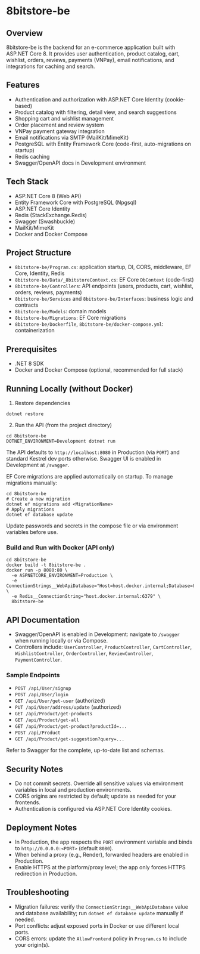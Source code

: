 # 8bitstore-be

## Overview
8bitstore-be is the backend for an e-commerce application built with ASP.NET Core 8. It provides user authentication, product catalog, cart, wishlist, orders, reviews, payments (VNPay), email notifications, and integrations for caching and search.

## Features
- Authentication and authorization with ASP.NET Core Identity (cookie-based)
- Product catalog with filtering, detail view, and search suggestions
- Shopping cart and wishlist management
- Order placement and review system
- VNPay payment gateway integration
- Email notifications via SMTP (MailKit/MimeKit)
- PostgreSQL with Entity Framework Core (code-first, auto-migrations on startup)
- Redis caching
- Swagger/OpenAPI docs in Development environment

## Tech Stack
- ASP.NET Core 8 (Web API)
- Entity Framework Core with PostgreSQL (Npgsql)
- ASP.NET Core Identity
- Redis (StackExchange.Redis)
- Swagger (Swashbuckle)
- MailKit/MimeKit
- Docker and Docker Compose

## Project Structure
- `8bitstore-be/Program.cs`: application startup, DI, CORS, middleware, EF Core, Identity, Redis
- `8bitstore-be/Data/_8bitstoreContext.cs`: EF Core `DbContext` (code-first)
- `8bitstore-be/Controllers`: API endpoints (users, products, cart, wishlist, orders, reviews, payments)
- `8bitstore-be/Services` and `8bitstore-be/Interfaces`: business logic and contracts
- `8bitstore-be/Models`: domain models
- `8bitstore-be/Migrations`: EF Core migrations
- `8bitstore-be/Dockerfile`, `8bitstore-be/docker-compose.yml`: containerization

## Prerequisites
- .NET 8 SDK
- Docker and Docker Compose (optional, recommended for full stack)

## Running Locally (without Docker)
1) Restore dependencies
```
dotnet restore
```
2) Run the API (from the project directory)
```
cd 8bitstore-be
DOTNET_ENVIRONMENT=Development dotnet run
```
The API defaults to `http://localhost:8080` in Production (via `PORT`) and standard Kestrel dev ports otherwise. Swagger UI is enabled in Development at `/swagger`.

EF Core migrations are applied automatically on startup. To manage migrations manually:
```
cd 8bitstore-be
# Create a new migration
dotnet ef migrations add <MigrationName>
# Apply migrations
dotnet ef database update
```

Update passwords and secrets in the compose file or via environment variables before use.

### Build and Run with Docker (API only)
```
cd 8bitstore-be
docker build -t 8bitstore-be .
docker run -p 8080:80 \
  -e ASPNETCORE_ENVIRONMENT=Production \
  -e ConnectionStrings__WebApiDatabase="Host=host.docker.internal;Database=8bitstore;Username=postgres;Password=your_password" \
  -e Redis__ConnectionString="host.docker.internal:6379" \
  8bitstore-be
```

## API Documentation
- Swagger/OpenAPI is enabled in Development: navigate to `/swagger` when running locally or via Compose.
- Controllers include: `UserController`, `ProductController`, `CartController`, `WishlistController`, `OrderController`, `ReviewController`, `PaymentController`.

### Sample Endpoints
- `POST /api/User/signup`
- `POST /api/User/login`
- `GET /api/User/get-user` (authorized)
- `PUT /api/User/address/update` (authorized)
- `GET /api/Product/get-products`
- `GET /api/Product/get-all`
- `GET /api/Product/get-product?productId=...`
- `POST /api/Product`
- `GET /api/Product/get-suggestion?query=...`

Refer to Swagger for the complete, up-to-date list and schemas.

## Security Notes
- Do not commit secrets. Override all sensitive values via environment variables in local and production environments.
- CORS origins are restricted by default; update as needed for your frontends.
- Authentication is configured via ASP.NET Core Identity cookies.

## Deployment Notes
- In Production, the app respects the `PORT` environment variable and binds to `http://0.0.0.0:<PORT>` (default `8080`).
- When behind a proxy (e.g., Render), forwarded headers are enabled in Production.
- Enable HTTPS at the platform/proxy level; the app only forces HTTPS redirection in Production.

## Troubleshooting
- Migration failures: verify the `ConnectionStrings__WebApiDatabase` value and database availability; run `dotnet ef database update` manually if needed.
- Port conflicts: adjust exposed ports in Docker or use different local ports.
- CORS errors: update the `AllowFrontend` policy in `Program.cs` to include your origin(s).